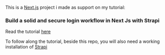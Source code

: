 This is a [Next.js](https://nextjs.org/) project i made as support on my tutorial: 

### Build a solid and secure login workflow in Next Js with Strapi
Read the tutorial [here](https://popeating.medium.com/build-a-solid-and-secure-login-workflow-in-next-js-with-strapi-part-1-concept-and-setup-5155ebe622bb)

To follow along the tutorial, beside this repo, you will also need a working installation of [Strapi](https://strapi.io)
